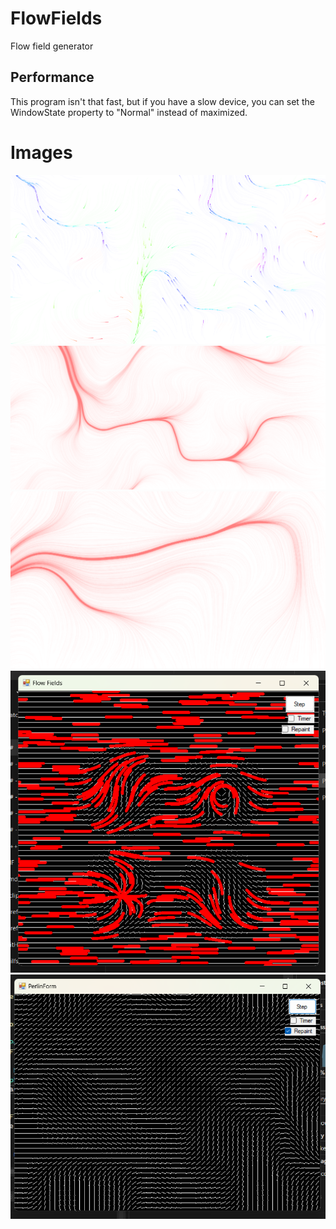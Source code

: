 # FlowFields
 Flow field generator
## Performance
This program isn't that fast, but if you have a slow device, you can set the WindowState property to "Normal" instead of maximized.
# Images
<img src="Images/img8.png" alt="img2" />
<img src="Images/img2.png" alt="img2" />
<img src="Images/img4.png" alt="img4" />
<img src="Images/img6.png" alt="img6" />
<img src="Images/img7.png" alt="img7" />